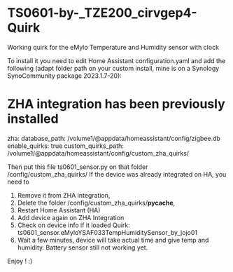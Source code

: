# TS0601-by-_TZE200_cirvgep4-Quirk
Working quirk for the eMylo Temperature and Humidity sensor with clock


To install it you need to edit Home Assistant configuration.yaml and add the following (adapt folder path on your custom install, mine is on a Synology SynoCommunity package 2023.1.7-20):

# ZHA integration has been previously installed
zha:
  database_path: /volume1/@appdata/homeassistant/config/zigbee.db
  enable_quirks: true
  custom_quirks_path: /volume1/@appdata/homeassistant/config/custom_zha_quirks/

Then put this file ts0601_sensor.py on that folder /config/custom_zha_quirks/ 
If the device was already integrated on HA, you need to 
 1. Remove it from ZHA integration, 
 2. Delete the folder /config/custom_zha_quirks/__pycache__, 
 3. Restart Home Assistant (HA)
 4. Add device again on ZHA Integration
 5. Check on device info if it loaded Quirk: ts0601_sensor.eMyloYSAF033TempHumiditySensor_by_jojo01
 6. Wait a few minutes, device will take actual time and give temp and humidity. Battery sensor still not working yet.

Enjoy ! :)
